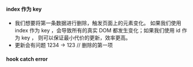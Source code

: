 #### index 作为 key

- 我们想要将第一条数据进行删除，触发页面上的元素变化。
  如果我们使用 index 作为 key ，会导致所有的真实 DOM 都发生变化；如果我们使用 id 作为 key ，
  则可以保证最小代价的更新，效率更高。
- 更新会有问题 1234 -> 123 // 删除的第一项

#### hook catch error
